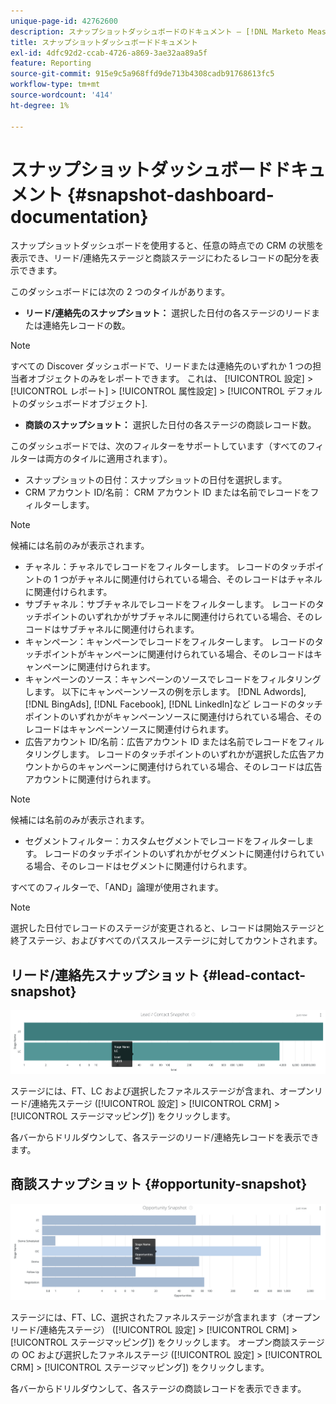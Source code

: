 ```yaml
---
unique-page-id: 42762600
description: スナップショットダッシュボードのドキュメント — [!DNL Marketo Measure]
title: スナップショットダッシュボードドキュメント
exl-id: 4dfc92d2-ccab-4726-a869-3ae32aa89a5f
feature: Reporting
source-git-commit: 915e9c5a968ffd9de713b4308cadb91768613fc5
workflow-type: tm+mt
source-wordcount: '414'
ht-degree: 1%

---
```


# スナップショットダッシュボードドキュメント {#snapshot-dashboard-documentation}

スナップショットダッシュボードを使用すると、任意の時点での CRM の状態を表示でき、リード/連絡先ステージと商談ステージにわたるレコードの配分を表示できます。

このダッシュボードには次の 2 つのタイルがあります。

* **リード/連絡先のスナップショット：** 選択した日付の各ステージのリードまたは連絡先レコードの数。

>[!NOTE]
>
>すべての Discover ダッシュボードで、リードまたは連絡先のいずれか 1 つの担当者オブジェクトのみをレポートできます。 これは、 [!UICONTROL 設定] > [!UICONTROL レポート] > [!UICONTROL 属性設定] > [!UICONTROL デフォルトのダッシュボードオブジェクト].

* **商談のスナップショット：** 選択した日付の各ステージの商談レコード数。

このダッシュボードでは、次のフィルターをサポートしています（すべてのフィルターは両方のタイルに適用されます）。

* スナップショットの日付：スナップショットの日付を選択します。
* CRM アカウント ID/名前： CRM アカウント ID または名前でレコードをフィルターします。

>[!NOTE]
>
>候補には名前のみが表示されます。

* チャネル：チャネルでレコードをフィルターします。 レコードのタッチポイントの 1 つがチャネルに関連付けられている場合、そのレコードはチャネルに関連付けられます。
* サブチャネル：サブチャネルでレコードをフィルターします。 レコードのタッチポイントのいずれかがサブチャネルに関連付けられている場合、そのレコードはサブチャネルに関連付けられます。
* キャンペーン：キャンペーンでレコードをフィルターします。 レコードのタッチポイントがキャンペーンに関連付けられている場合、そのレコードはキャンペーンに関連付けられます。
* キャンペーンのソース：キャンペーンのソースでレコードをフィルタリングします。 以下にキャンペーンソースの例を示します。 [!DNL Adwords], [!DNL BingAds], [!DNL Facebook], [!DNL LinkedIn]など レコードのタッチポイントのいずれかがキャンペーンソースに関連付けられている場合、そのレコードはキャンペーンソースに関連付けられます。
* 広告アカウント ID/名前：広告アカウント ID または名前でレコードをフィルタリングします。 レコードのタッチポイントのいずれかが選択した広告アカウントからのキャンペーンに関連付けられている場合、そのレコードは広告アカウントに関連付けられます。

>[!NOTE]
>
>候補には名前のみが表示されます。

* セグメントフィルター：カスタムセグメントでレコードをフィルターします。 レコードのタッチポイントのいずれかがセグメントに関連付けられている場合、そのレコードはセグメントに関連付けられます。

すべてのフィルターで、「AND」論理が使用されます。

>[!NOTE]
>
>選択した日付でレコードのステージが変更されると、レコードは開始ステージと終了ステージ、およびすべてのパススルーステージに対してカウントされます。

## リード/連絡先スナップショット {#lead-contact-snapshot}

![](assets/one.png)

ステージには、FT、LC および選択したファネルステージが含まれ、オープンリード/連絡先ステージ ([!UICONTROL 設定] > [!UICONTROL CRM] > [!UICONTROL ステージマッピング]) をクリックします。

各バーからドリルダウンして、各ステージのリード/連絡先レコードを表示できます。

## 商談スナップショット {#opportunity-snapshot}

![](assets/two.png)

ステージには、FT、LC、選択されたファネルステージが含まれます（オープンリード/連絡先ステージ） ([!UICONTROL 設定] > [!UICONTROL CRM] > [!UICONTROL ステージマッピング]) をクリックします。 オープン商談ステージの OC および選択したファネルステージ ([!UICONTROL 設定] > [!UICONTROL CRM] > [!UICONTROL ステージマッピング]) をクリックします。

各バーからドリルダウンして、各ステージの商談レコードを表示できます。
